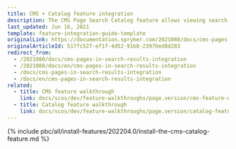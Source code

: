 ```yaml
---
title: CMS + Catalog feature integration
description: The CMS Page Search Catalog feature allows viewing search results for subcategory pages. The guide describes how to enable the feature in the project.
last_updated: Jun 16, 2021
template: feature-integration-guide-template
originalLink: https://documentation.spryker.com/2021080/docs/cms-pages-in-search-results-integration
originalArticleId: 517fc527-ef1f-4d52-91b8-23976ed8d283
redirect_from:
  - /2021080/docs/cms-pages-in-search-results-integration
  - /2021080/docs/en/cms-pages-in-search-results-integration
  - /docs/cms-pages-in-search-results-integration
  - /docs/en/cms-pages-in-search-results-integration
related:
  - title: CMS feature walkthrough
    link: docs/scos/dev/feature-walkthroughs/page.version/cms-feature-walkthrough/cms-feature-walkthrough.html
  - title: Catalog feature walkthrough
    link: docs/scos/dev/feature-walkthroughs/page.version/catalog-feature-walkthrough.html
---
```


{% include pbc/all/install-features/202204.0/install-the-cms-catalog-feature.md %} <!-- To edit, see /_includes/pbc/all/install-features/202204.0/install-the-cms-catalog-feature.md -->
